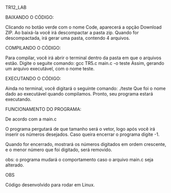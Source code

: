 TR12_LAB

BAIXANDO O CÓDIGO:

Clicando no botão verde com o nome Code, aparecerá a opção Download ZIP.
Ao baixá-la você irá descompactar a pasta zip. Quando for descompactada, irá gerar uma pasta, contendo 4 arquivos.

COMPILANDO O CÓDIGO:

Para compilar, você irá abrir o terminal dentro da pasta em que o arquivos estão.
Digite o seguite comando: gcc TR5.c main.c -o teste
Assim, gerando um arquivo executável, com o nome teste.

EXECUTANDO O CÓDIGO:

Ainda no terminal, você digitará o seguinte comando: ./teste
Que foi o nome dado ao executável quando compilamos.
Pronto, seu programa estará executando.

FUNCIONAMENTO DO PROGRAMA:

De acordo com a main.c

O programa pergutará de que tamanho será o vetor, logo após você irá inserir os números desejados.
Caso queira encerrar o programa digite -1.

Quando for encerrado, mostrará os números digitados em ordem crescente, e o menor número que foi digitado, será removido.

obs: o programa mudará o comportamento caso o arquivo main.c seja alterado.

OBS

Código desenvolvido para rodar em Linux.
